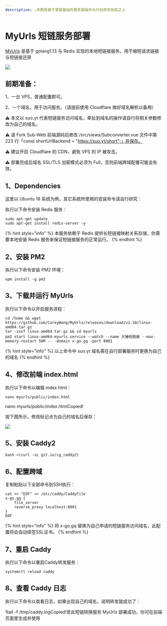 ```yaml
---
description: ⚠️本教程基于掌握基础的服务器操作与代码修改技能之上
---
```


# MyUrls 短链服务部署

​[MyUrls](https://github.com/CareyWang/MyUrls) 是基于 golang1.13 与 Redis 实现的本地短链接服务，用于缩短请求链接与短链接还原

![](https://agwa5783.gitbook.io/\~/files/v0/b/gitbook-28427.appspot.com/o/assets%2F-M1inSzG-42ledaB5Umy%2F-M3tn2Lqc1JFZqkMMyXe%2F-M3tnpxSjljlrSDhzwiU%2FMyUrls.png?alt=media\&token=a11ef19a-70cd-4fb4-af54-37c1f444d3b3)

## 前期准备：

1、一台 VPS，普通配置即可。

2、一个域名，用于访问服务。（请提前使用 Cloudflare 做好域名解析以备用）

⚠️ 本文以 suo.yt 代表短链服务访问域名，牵扯到域名的操作请自行将相关参数修改为自己的域名。

⚠️ 请 Fork Sub-Web 前端源码后修改 /src/views/Subconverter.vue 文件中第 223 行「const shortUrlBackend = "https://suo.yt/short";」并保存。

⚠️ 建议开启 Cloudflare 的 CDN，避免 VPS 的 IP 被攻击。

⚠️ 部署完成后域名 SSL/TLS 加密模式必须为 Full，否则前端跨域配置可能会失效。

## 1、Dependencies <a href="#1-dependencies" id="1-dependencies"></a>

这里以 Ubuntu 18 系统为例，其它系统所使用的安装命令请自行研究：

执行以下命令安装 Redis 服务：

```
sudo apt-get update
sudo apt-get install redis-server -y
```

{% hint style="info" %}
本服务依赖于 Redis 提供长短链接映射关系存储，你需要本地安装 Redis 服务来保证短链接服务的正常运行。
{% endhint %}

## 2、安装 PM2 <a href="#2-an-zhuang-pm2" id="2-an-zhuang-pm2"></a>

执行以下命令安装 PM2 环境：

```
npm install -g pm2
```

## 3、下载并运行 MyUrls <a href="#3-xia-zai-bing-yun-hang-myurls" id="3-xia-zai-bing-yun-hang-myurls"></a>

执行以下命令以开启服务进程：

```
cd /home && wget https://github.com/CareyWang/MyUrls/releases/download/v1.10/linux-amd64.tar.gz
tar -zxvf linux-amd64.tar.gz && cd myurls
pm2 start linux-amd64-myurls.service --watch --name 大锤短链接 --max-memory-restart 50M -- -domain x-go.gq -port 8001
```

{% hint style="info" %}
以上命令中 suo.yt 域名需在自行部署服务时更换为自己的域名
{% endhint %}

## 4、修改前端 index.html <a href="#4-xiu-gai-qian-duan-index.html" id="4-xiu-gai-qian-duan-index.html"></a>

执行以下命令以编辑 index.html：

```
nano myurls/public/index.html
```

nano myurls/public/index.htmlCopied!

按下图所示，修改标记点为自己的域名后保存：

![](https://agwa5783.gitbook.io/\~/files/v0/b/gitbook-28427.appspot.com/o/assets%2F-M1inSzG-42ledaB5Umy%2F-M3zHy5oyTyTqGxhTFaV%2F-M3zIE7S34jdW4-a1Anw%2F%E7%A4%BA%E4%BE%8B.JPG?alt=media\&token=28b13efa-ee8f-4369-996f-f3b29a9ad5eb)

## 5、安装 Caddy2 <a href="#5-an-zhuang-caddy" id="5-an-zhuang-caddy"></a>

```
bash <(curl -sL git.io/cg_caddy2)
```

## 6、配置跨域 <a href="#6-pei-zhi-kua-yu" id="6-pei-zhi-kua-yu"></a>

复制粘贴以下全部命令到SSH执行：

```
cat << "EOF" >> /etc/caddy/Caddyfile
x-go.gq {
	file_server
	reverse_proxy localhost:8001
}
EOF
```

{% hint style="info" %}
将 x-go.gq 替换为自己申请的短链服务访问域名，此配置将会自动续签SSL证书。
{% endhint %}

## 7、重启 Caddy <a href="#7-zhong-qi-caddy" id="7-zhong-qi-caddy"></a>

执行以下命令以重启Caddy转发服务：

```
systemctl reload caddy
```

## 8、查看 Caddy 日志 <a href="#8-cha-kan-caddy-ri-zhi" id="8-cha-kan-caddy-ri-zhi"></a>

执行以下命令以查看日志，如果出现自己的域名，说明转发就成功了：

1tail -f /tmp/caddy.logCopied!至此短链转换服务 MyUrls 部署成功，你可在前端页面里生成并使用
